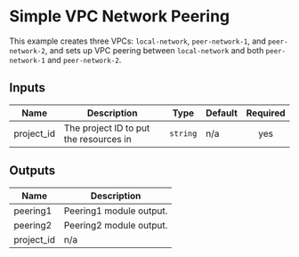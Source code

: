 # Simple VPC Network Peering

This example creates three VPCs: `local-network`, `peer-network-1`, and `peer-network-2`, and sets up VPC peering between `local-network` and both `peer-network-1` and `peer-network-2`.

<!-- BEGINNING OF PRE-COMMIT-TERRAFORM DOCS HOOK -->
## Inputs

| Name | Description | Type | Default | Required |
|------|-------------|------|---------|:--------:|
| project\_id | The project ID to put the resources in | `string` | n/a | yes |

## Outputs

| Name | Description |
|------|-------------|
| peering1 | Peering1 module output. |
| peering2 | Peering2 module output. |
| project\_id | n/a |

<!-- END OF PRE-COMMIT-TERRAFORM DOCS HOOK -->
